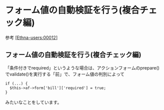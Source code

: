 # フォーム値の自動検証を行う(複合チェック編)

参考 [[Ethna-users:00012] ](http://ml.ethna.jp/pipermail/users/2005-March/000012.html)

## フォーム値の自動検証を行う(複合チェック編) [](ethna-document-dev_guide-form-complexvalidate.html#t2f2b2f0 "t2f2b2f0")

「条件付きでrequired」というような場合は、アクションフォームのprepare()でvalidate()を実行する「前」で、フォーム値の判別によって

    if (...) {
      $this->af->form['bill']['required'] = true;
    }

みたいなことをしています。

